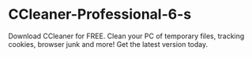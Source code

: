 # CCleaner-Professional-6-s
Download CCleaner for FREE. Clean your PC of temporary files, tracking cookies, browser junk and more! Get the latest version today.

